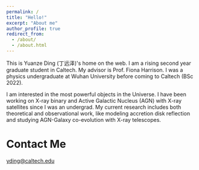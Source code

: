 ```yaml
---
permalink: /
title: "Hello!"
excerpt: "About me"
author_profile: true
redirect_from: 
  - /about/
  - /about.html
---
```


This is Yuanze Ding (丁远泽)'s home on the web. I am a rising second year graduate student in Caltech. My advisor is Prof. Fiona Harrison. I was a physics undergraduate at Wuhan University before coming to Caltech (BSc 2022).

I am interested in the most powerful objects in the Universe. I have been working on X-ray binary and Active Galactic Nucleus (AGN) with X-ray satellites since I was an undergrad. My current research includes both theoretical and observational work, like modeling accretion disk reflection and studying AGN-Galaxy co-evolution with X-ray telescopes.

Contact Me
======
yding@caltech.edu
